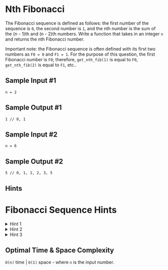 # Nth Fibonacci

The Fibonacci sequence is defined as follows: the first number of the sequence is `0`, the second number is `1`, and the nth number is the sum of the (n - 1)th and (n - 2)th numbers. Write a function that takes in an integer `n` and returns the nth Fibonacci number.

Important note: the Fibonacci sequence is often defined with its first two numbers as `F0 = 0` and `F1 = 1`. For the purpose of this question, the first Fibonacci number is `F0`; therefore, `get_nth_fib(1)` is equal to `F0`, `get_nth_fib(2)` is equal to `F1`, etc..

## Sample Input #1

```plaintext
n = 2
```

## Sample Output #1

```plaintext
1 // 0, 1
```

## Sample Input #2

```plaintext
n = 6
```

## Sample Output #2

```plaintext
5 // 0, 1, 1, 2, 3, 5
```

## Hints

# Fibonacci Sequence Hints

<details>
<summary>Hint 1</summary>

The formula to generate the nth Fibonacci number can be written as follows:  
`F(n) = F(n - 1) + F(n - 2)`

Think of the case(s) for which this formula doesn't apply (the base case(s)) and try to implement a simple recursive algorithm to find the nth Fibonacci number with this formula.

</details>

<details>
<summary>Hint 2</summary>

What are the runtime implications of solving this problem as described in Hint #1?  
Can you use memoization (caching) to improve the performance of your algorithm?

</details>

<details>
<summary>Hint 3</summary>

Realize that to calculate any single Fibonacci number you only need to have the two previous Fibonacci numbers. Knowing this, can you implement an iterative algorithm to solve this question, storing only the last two Fibonacci numbers at any given time?

</details>

## Optimal Time & Space Complexity

`O(n)` time | `O(1)` space - where `n` is the input number.
